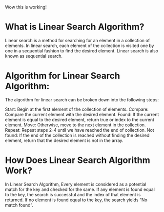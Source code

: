 Wow this is working!
# What is Linear Search Algorithm?
Linear search is a method for searching for an element in a collection of elements. In linear search, each element of the collection is visited one by one in a sequential fashion to find the desired element. Linear search is also known as sequential search.

# Algorithm for Linear Search Algorithm:
The algorithm for linear search can be broken down into the following steps:

Start: Begin at the first element of the collection of elements.
Compare: Compare the current element with the desired element.
Found: If the current element is equal to the desired element, return true or index to the current element.
Move: Otherwise, move to the next element in the collection.
Repeat: Repeat steps 2-4 until we have reached the end of collection.
Not found: If the end of the collection is reached without finding the desired element, return that the desired element is not in the array.

# How Does Linear Search Algorithm Work?

In Linear Search Algorithm, Every element is considered as a potential match for the key and checked for the same.
If any element is found equal to the key, the search is successful and the index of that element is returned.
If no element is found equal to the key, the search yields “No match found”.